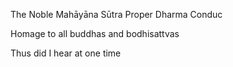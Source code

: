 <p lang=en-us>The Noble Mahāyāna Sūtra Proper Dharma Conduc</p>
<p lang=en-us>Homage to all buddhas and bodhisattvas</p>
<p lang=en-us>Thus did I hear at one time</p>
